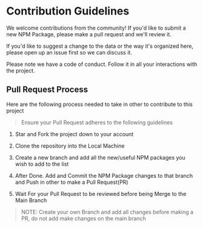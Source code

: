 # Contribution Guidelines
We welcome contributions from the community! If you'd like to submit a new NPM Package, please make a pull request and we'll review it.

If you'd like to suggest a change to the data or the way it's organized here, please open up an issue first so we can discuss it.

Please note we have a code of conduct. Follow it in all your interactions with the project.

## Pull Request Process

Here are the following process needed to take in other to contribute to this project

> Ensure your Pull Request adheres to the following guidelines

1. Star and Fork the project down to your account

2. Clone the repository into the Local Machine

3. Create a new branch and add all the new/useful NPM packages you wish to add to the list 

4. After Done. Add and Commit the NPM Package changes to that branch and Push in other to make a Pull Request(PR)

5. Wait For your Pull Request to be reviewed before being Merge to the Main Branch

> NOTE: Create your own Branch and add all changes before making a PR, do not add make changes on the main branch
